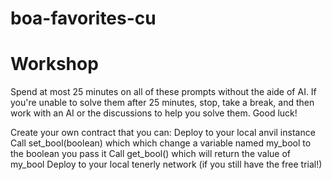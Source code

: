 # boa-favorites-cu

# Workshop
Spend at most 25 minutes on all of these prompts without the aide of AI. If you're unable to solve them after 25 minutes, stop, take a break, and then work with an AI or the discussions to help you solve them. Good luck!

Create your own contract that you can:
Deploy to your local anvil instance
Call set_bool(boolean) which which change a variable named my_bool to the boolean you pass it
Call get_bool() which will return the value of my_bool
Deploy to your local tenerly network (if you still have the free trial!)
